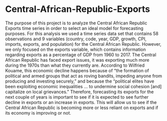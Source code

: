# Central-African-Republic-Exports

The purpose of this project is to analyze the Central African Republic Exports time series in order to select an ideal model for forecasting purposes. For this analysis we used a time series data set that contains 58 observations and 9 variables (country, code, year, GDP, growth, CPI, imports, exports, and population) for the Central African Republic. However, we only focused on the exports variable, which contains information regarding exports as a percentage of GDP from 1960 to 2017.
The Central African Republic has faced export issues, it was exporting much more during the 1970s than what they currently are. According to Wilfried Kouame, this economic decline happens because of “the formation of political and armed groups that act as roving bandits, impeding anyone from producing and investing securely,” and because the “political elites have been exploiting economic inequalities ... to undermine social cohesion [and] capitalize on local grievances.” Therefore, forecasting its exports for the next couple of years is important to see if it is expected to see further decline in exports or an increase in exports. This will allow us to see if the Central African Republic is becoming more or less reliant on exports and if its economy is improving or not.
